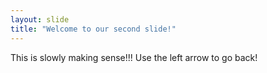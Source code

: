 ```yaml
---
layout: slide
title: "Welcome to our second slide!"
---
```

This is slowly making sense!!!
Use the left arrow to go back!
